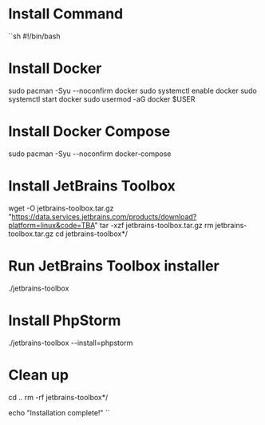 # Install Command

``sh
#!/bin/bash

# Install Docker
sudo pacman -Syu --noconfirm docker
sudo systemctl enable docker
sudo systemctl start docker
sudo usermod -aG docker $USER

# Install Docker Compose
sudo pacman -Syu --noconfirm docker-compose

# Install JetBrains Toolbox
wget -O jetbrains-toolbox.tar.gz "https://data.services.jetbrains.com/products/download?platform=linux&code=TBA"
tar -xzf jetbrains-toolbox.tar.gz
rm jetbrains-toolbox.tar.gz
cd jetbrains-toolbox*/

# Run JetBrains Toolbox installer
./jetbrains-toolbox

# Install PhpStorm
./jetbrains-toolbox --install=phpstorm

# Clean up
cd ..
rm -rf jetbrains-toolbox*/

echo "Installation complete!"
``
